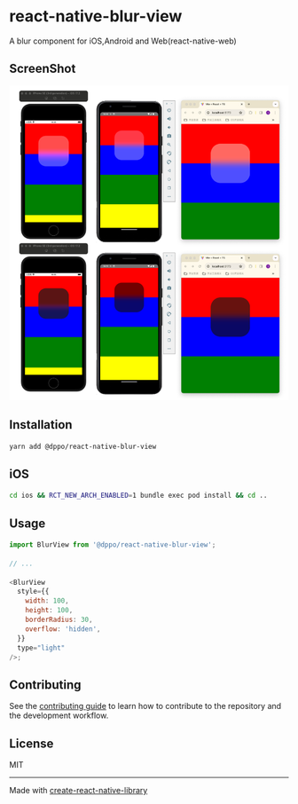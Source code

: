# react-native-blur-view

A blur component for iOS,Android and Web(react-native-web)

## ScreenShot

![ScreenShot](https://github.com/dppo/react-native-blur-view/blob/main/screenshot/all.png?raw=true)

## Installation

```sh
yarn add @dppo/react-native-blur-view
```

## iOS

```sh
cd ios && RCT_NEW_ARCH_ENABLED=1 bundle exec pod install && cd ..
```

## Usage

```js
import BlurView from '@dppo/react-native-blur-view';

// ...

<BlurView
  style={{
    width: 100,
    height: 100,
    borderRadius: 30,
    overflow: 'hidden',
  }}
  type="light"
/>;
```

## Contributing

See the [contributing guide](CONTRIBUTING.md) to learn how to contribute to the repository and the development workflow.

## License

MIT

---

Made with [create-react-native-library](https://github.com/callstack/react-native-builder-bob)
